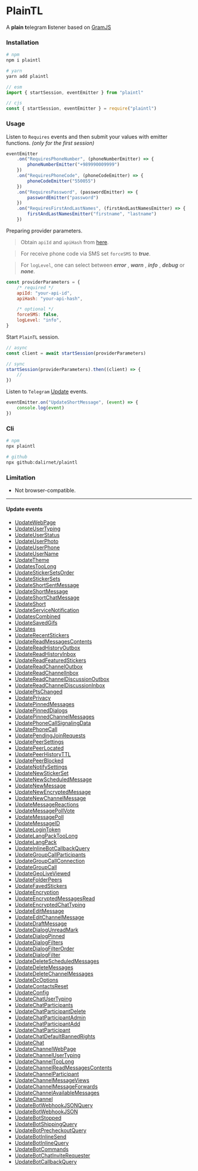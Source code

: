 # PlainTL

A **plain** **t**elegram **l**istener based on [GramJS](https://github.com/gram-js/gramjs)

### Installation

```bash
# npm
npm i plaintl

# yarn
yarn add plaintl
```

```javascript
// esm
import { startSession, eventEmitter } from "plaintl"

// cjs
const { startSession, eventEmitter } = require("plaintl")
```

### Usage

Listen to `Requires` events and then submit your values with emitter functions. _(only for the first session)_

```javascript
eventEmitter
    .on("RequiresPhoneNumber", (phoneNumberEmitter) => {
        phoneNumberEmitter("+989990009999")
    })
    .on("RequiresPhoneCode", (phoneCodeEmitter) => {
        phoneCodeEmitter("550055")
    })
    .on("RequiresPassword", (passwordEmitter) => {
        passwordEmitter("password")
    })
    .on("RequiresFirstAndLastNames", (firstAndLastNamesEmitter) => {
        firstAndLastNamesEmitter("firstname", "lastname")
    })
```

Preparing provider parameters.

> Obtain `apiId` and `apiHash` from [here](https://my.telegram.org/auth).

> For receive phone code via SMS set `forceSMS` to **_true_**.

> For `logLevel`, one can select between **_error_** , **_warn_** , **_info_** , **_debug_** or **_none_**.

```javascript
const providerParameters = {
    /* required */
    apiId: "your-api-id",
    apiHash: "your-api-hash",

    /* optional */
    forceSMS: false,
    logLevel: "info",
}
```

Start `PlainTL` session.

```javascript
// async
const client = await startSession(providerParameters)

// sync
startSession(providerParameters).then((client) => {
    //
})
```

Listen to `Telegram` [Update](#update-events) events.

```javascript
eventEmitter.on("UpdateShortMessage", (event) => {
    console.log(event)
})
```

### Cli

```bash
# npm
npx plaintl

# github
npx github:dalirnet/plaintl
```

### Limitation

-   Not browser-compatible.

---

#### Update events

-   [UpdateWebPage](https://core.telegram.org/constructor/UpdateWebPage)
-   [UpdateUserTyping](https://core.telegram.org/constructor/UpdateUserTyping)
-   [UpdateUserStatus](https://core.telegram.org/constructor/UpdateUserStatus)
-   [UpdateUserPhoto](https://core.telegram.org/constructor/UpdateUserPhoto)
-   [UpdateUserPhone](https://core.telegram.org/constructor/UpdateUserPhone)
-   [UpdateUserName](https://core.telegram.org/constructor/UpdateUserName)
-   [UpdateTheme](https://core.telegram.org/constructor/UpdateTheme)
-   [UpdatesTooLong](https://core.telegram.org/constructor/UpdatesTooLong)
-   [UpdateStickerSetsOrder](https://core.telegram.org/constructor/UpdateStickerSetsOrder)
-   [UpdateStickerSets](https://core.telegram.org/constructor/UpdateStickerSets)
-   [UpdateShortSentMessage](https://core.telegram.org/constructor/UpdateShortSentMessage)
-   [UpdateShortMessage](https://core.telegram.org/constructor/UpdateShortMessage)
-   [UpdateShortChatMessage](https://core.telegram.org/constructor/UpdateShortChatMessage)
-   [UpdateShort](https://core.telegram.org/constructor/UpdateShort)
-   [UpdateServiceNotification](https://core.telegram.org/constructor/UpdateServiceNotification)
-   [UpdatesCombined](https://core.telegram.org/constructor/UpdatesCombined)
-   [UpdateSavedGifs](https://core.telegram.org/constructor/UpdateSavedGifs)
-   [Updates](https://core.telegram.org/constructor/Updates)
-   [UpdateRecentStickers](https://core.telegram.org/constructor/UpdateRecentStickers)
-   [UpdateReadMessagesContents](https://core.telegram.org/constructor/UpdateReadMessagesContents)
-   [UpdateReadHistoryOutbox](https://core.telegram.org/constructor/UpdateReadHistoryOutbox)
-   [UpdateReadHistoryInbox](https://core.telegram.org/constructor/UpdateReadHistoryInbox)
-   [UpdateReadFeaturedStickers](https://core.telegram.org/constructor/UpdateReadFeaturedStickers)
-   [UpdateReadChannelOutbox](https://core.telegram.org/constructor/UpdateReadChannelOutbox)
-   [UpdateReadChannelInbox](https://core.telegram.org/constructor/UpdateReadChannelInbox)
-   [UpdateReadChannelDiscussionOutbox](https://core.telegram.org/constructor/UpdateReadChannelDiscussionOutbox)
-   [UpdateReadChannelDiscussionInbox](https://core.telegram.org/constructor/UpdateReadChannelDiscussionInbox)
-   [UpdatePtsChanged](https://core.telegram.org/constructor/UpdatePtsChanged)
-   [UpdatePrivacy](https://core.telegram.org/constructor/UpdatePrivacy)
-   [UpdatePinnedMessages](https://core.telegram.org/constructor/UpdatePinnedMessages)
-   [UpdatePinnedDialogs](https://core.telegram.org/constructor/UpdatePinnedDialogs)
-   [UpdatePinnedChannelMessages](https://core.telegram.org/constructor/UpdatePinnedChannelMessages)
-   [UpdatePhoneCallSignalingData](https://core.telegram.org/constructor/UpdatePhoneCallSignalingData)
-   [UpdatePhoneCall](https://core.telegram.org/constructor/UpdatePhoneCall)
-   [UpdatePendingJoinRequests](https://core.telegram.org/constructor/UpdatePendingJoinRequests)
-   [UpdatePeerSettings](https://core.telegram.org/constructor/UpdatePeerSettings)
-   [UpdatePeerLocated](https://core.telegram.org/constructor/UpdatePeerLocated)
-   [UpdatePeerHistoryTTL](https://core.telegram.org/constructor/UpdatePeerHistoryTTL)
-   [UpdatePeerBlocked](https://core.telegram.org/constructor/UpdatePeerBlocked)
-   [UpdateNotifySettings](https://core.telegram.org/constructor/UpdateNotifySettings)
-   [UpdateNewStickerSet](https://core.telegram.org/constructor/UpdateNewStickerSet)
-   [UpdateNewScheduledMessage](https://core.telegram.org/constructor/UpdateNewScheduledMessage)
-   [UpdateNewMessage](https://core.telegram.org/constructor/UpdateNewMessage)
-   [UpdateNewEncryptedMessage](https://core.telegram.org/constructor/UpdateNewEncryptedMessage)
-   [UpdateNewChannelMessage](https://core.telegram.org/constructor/UpdateNewChannelMessage)
-   [UpdateMessageReactions](https://core.telegram.org/constructor/UpdateMessageReactions)
-   [UpdateMessagePollVote](https://core.telegram.org/constructor/UpdateMessagePollVote)
-   [UpdateMessagePoll](https://core.telegram.org/constructor/UpdateMessagePoll)
-   [UpdateMessageID](https://core.telegram.org/constructor/UpdateMessageID)
-   [UpdateLoginToken](https://core.telegram.org/constructor/UpdateLoginToken)
-   [UpdateLangPackTooLong](https://core.telegram.org/constructor/UpdateLangPackTooLong)
-   [UpdateLangPack](https://core.telegram.org/constructor/UpdateLangPack)
-   [UpdateInlineBotCallbackQuery](https://core.telegram.org/constructor/UpdateInlineBotCallbackQuery)
-   [UpdateGroupCallParticipants](https://core.telegram.org/constructor/UpdateGroupCallParticipants)
-   [UpdateGroupCallConnection](https://core.telegram.org/constructor/UpdateGroupCallConnection)
-   [UpdateGroupCall](https://core.telegram.org/constructor/UpdateGroupCall)
-   [UpdateGeoLiveViewed](https://core.telegram.org/constructor/UpdateGeoLiveViewed)
-   [UpdateFolderPeers](https://core.telegram.org/constructor/UpdateFolderPeers)
-   [UpdateFavedStickers](https://core.telegram.org/constructor/UpdateFavedStickers)
-   [UpdateEncryption](https://core.telegram.org/constructor/UpdateEncryption)
-   [UpdateEncryptedMessagesRead](https://core.telegram.org/constructor/UpdateEncryptedMessagesRead)
-   [UpdateEncryptedChatTyping](https://core.telegram.org/constructor/UpdateEncryptedChatTyping)
-   [UpdateEditMessage](https://core.telegram.org/constructor/UpdateEditMessage)
-   [UpdateEditChannelMessage](https://core.telegram.org/constructor/UpdateEditChannelMessage)
-   [UpdateDraftMessage](https://core.telegram.org/constructor/UpdateDraftMessage)
-   [UpdateDialogUnreadMark](https://core.telegram.org/constructor/UpdateDialogUnreadMark)
-   [UpdateDialogPinned](https://core.telegram.org/constructor/UpdateDialogPinned)
-   [UpdateDialogFilters](https://core.telegram.org/constructor/UpdateDialogFilters)
-   [UpdateDialogFilterOrder](https://core.telegram.org/constructor/UpdateDialogFilterOrder)
-   [UpdateDialogFilter](https://core.telegram.org/constructor/UpdateDialogFilter)
-   [UpdateDeleteScheduledMessages](https://core.telegram.org/constructor/UpdateDeleteScheduledMessages)
-   [UpdateDeleteMessages](https://core.telegram.org/constructor/UpdateDeleteMessages)
-   [UpdateDeleteChannelMessages](https://core.telegram.org/constructor/UpdateDeleteChannelMessages)
-   [UpdateDcOptions](https://core.telegram.org/constructor/UpdateDcOptions)
-   [UpdateContactsReset](https://core.telegram.org/constructor/UpdateContactsReset)
-   [UpdateConfig](https://core.telegram.org/constructor/UpdateConfig)
-   [UpdateChatUserTyping](https://core.telegram.org/constructor/UpdateChatUserTyping)
-   [UpdateChatParticipants](https://core.telegram.org/constructor/UpdateChatParticipants)
-   [UpdateChatParticipantDelete](https://core.telegram.org/constructor/UpdateChatParticipantDelete)
-   [UpdateChatParticipantAdmin](https://core.telegram.org/constructor/UpdateChatParticipantAdmin)
-   [UpdateChatParticipantAdd](https://core.telegram.org/constructor/UpdateChatParticipantAdd)
-   [UpdateChatParticipant](https://core.telegram.org/constructor/UpdateChatParticipant)
-   [UpdateChatDefaultBannedRights](https://core.telegram.org/constructor/UpdateChatDefaultBannedRights)
-   [UpdateChat](https://core.telegram.org/constructor/UpdateChat)
-   [UpdateChannelWebPage](https://core.telegram.org/constructor/UpdateChannelWebPage)
-   [UpdateChannelUserTyping](https://core.telegram.org/constructor/UpdateChannelUserTyping)
-   [UpdateChannelTooLong](https://core.telegram.org/constructor/UpdateChannelTooLong)
-   [UpdateChannelReadMessagesContents](https://core.telegram.org/constructor/UpdateChannelReadMessagesContents)
-   [UpdateChannelParticipant](https://core.telegram.org/constructor/UpdateChannelParticipant)
-   [UpdateChannelMessageViews](https://core.telegram.org/constructor/UpdateChannelMessageViews)
-   [UpdateChannelMessageForwards](https://core.telegram.org/constructor/UpdateChannelMessageForwards)
-   [UpdateChannelAvailableMessages](https://core.telegram.org/constructor/UpdateChannelAvailableMessages)
-   [UpdateChannel](https://core.telegram.org/constructor/UpdateChannel)
-   [UpdateBotWebhookJSONQuery](https://core.telegram.org/constructor/UpdateBotWebhookJSONQuery)
-   [UpdateBotWebhookJSON](https://core.telegram.org/constructor/UpdateBotWebhookJSON)
-   [UpdateBotStopped](https://core.telegram.org/constructor/UpdateBotStopped)
-   [UpdateBotShippingQuery](https://core.telegram.org/constructor/UpdateBotShippingQuery)
-   [UpdateBotPrecheckoutQuery](https://core.telegram.org/constructor/UpdateBotPrecheckoutQuery)
-   [UpdateBotInlineSend](https://core.telegram.org/constructor/UpdateBotInlineSend)
-   [UpdateBotInlineQuery](https://core.telegram.org/constructor/UpdateBotInlineQuery)
-   [UpdateBotCommands](https://core.telegram.org/constructor/UpdateBotCommands)
-   [UpdateBotChatInviteRequester](https://core.telegram.org/constructor/UpdateBotChatInviteRequester)
-   [UpdateBotCallbackQuery](https://core.telegram.org/constructor/UpdateBotCallbackQuery)
